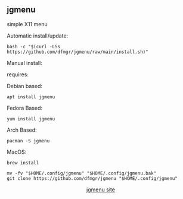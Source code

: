 ## jgmenu  
  
simple X11 menu  
  
Automatic install/update:

```shell
bash -c "$(curl -LSs https://github.com/dfmgr/jgmenu/raw/main/install.sh)"
```

Manual install:
  
requires:

Debian based:

```shell
apt install jgmenu
```  

Fedora Based:

```shell
yum install jgmenu
```  

Arch Based:

```shell
pacman -S jgmenu
```  

MacOS:  

```shell
brew install
```
  
```shell
mv -fv "$HOME/.config/jgmenu" "$HOME/.config/jgmenu.bak"
git clone https://github.com/dfmgr/jgmenu "$HOME/.config/jgmenu"
```
  
<p align=center>
  <a href="https://github.com/johanmalm/jgmenu#jgmenu-" target="_blank" rel="noopener noreferrer">jgmenu site</a>
</p>  
